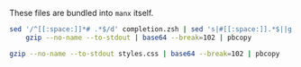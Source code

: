 These files are bundled into `manx` itself.

```bash
sed '/^[[:space:]]*# .*$/d' completion.zsh | sed 's|#[[:space:]].*$||g' |
	gzip --no-name --to-stdout | base64 --break=102 | pbcopy

gzip --no-name --to-stdout styles.css | base64 --break=102 | pbcopy
```

